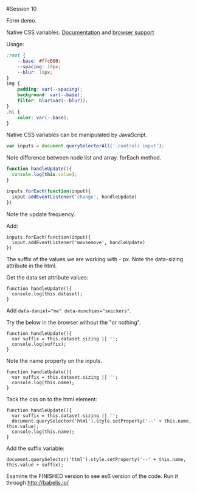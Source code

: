 #Session 10

Form demo. 

Native CSS variables. [Documentation](https://developer.mozilla.org/en-US/docs/Web/CSS/Using_CSS_variables) and [browser support](http://caniuse.com/#feat=css-variables)

Usage:

```css
:root {
	--base: #ffc600;
	--spacing: 10px;
	--blur: 10px;
}
img {
	padding: var(--spacing);
	background: var(--base);
	filter: blur(var(--blur));
}
.hl {
	color: var(--base);
}
```

Native CSS variables can be manipulated by JavaScript.

```js
var inputs = document.querySelectorAll('.controls input');
```

Note difference between node list and array. forEach method.

```js
function handleUpdate(){
  console.log(this.value);
}

inputs.forEach(function(input){
  input.addEventListener('change', handleUpdate)
})
```

Note the update frequency.

Add:

```
inputs.forEach(function(input){
  input.addEventListener('mousemove', handleUpdate)
})
```

The suffix of the values we are working with - px. Note the data-sizing attribute in the html.

Get the data set attribute values:

```
function handleUpdate(){
  console.log(this.dataset);
}
```

Add `data-daniel="me" data-munchies="snickers"`. 

Try the below in the browser without the "or nothing".

```
function handleUpdate(){
  var suffix = this.dataset.sizing || '';
  console.log(suffix);
}
```

Note the name property on the inputs.

```
function handleUpdate(){
  var suffix = this.dataset.sizing || '';
  console.log(this.name);
}
```
Tack the css on to the html element:

```
function handleUpdate(){
  var suffix = this.dataset.sizing || '';
  document.querySelector('html').style.setProperty('--' + this.name, this.value);
  console.log(this.name);
}
```

Add the suffix variable:

```
document.querySelector('html').style.setProperty('--' + this.name, this.value + suffix);
```

Examine the FINISHED version to see es6 version of the code. Run it through http://babeljs.io/


